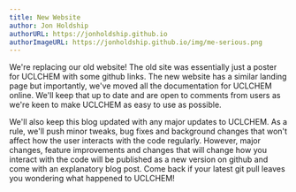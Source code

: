 ```yaml
---
title: New Website
author: Jon Holdship
authorURL: https://jonholdship.github.io
authorImageURL: https://jonholdship.github.io/img/me-serious.png
---
```

We're replacing our old website! The old site was essentially just a poster for UCLCHEM with some github links. The new website has a similar landing page but importantly, we've moved all the documentation for UCLCHEM online. We'll keep that up to date and are open to comments from users as we're keen to make UCLCHEM as easy to use as possible.

We'll also keep this blog updated with any major updates to UCLCHEM. As a rule, we'll push minor tweaks, bug fixes and background changes that won't affect how the user interacts with the code regularly. However, major changes, feature improvements and changes that will change how you interact with the code will be published as a new version on github and come with an explanatory blog post. Come back if your latest git pull leaves you wondering what happened to UCLCHEM!
